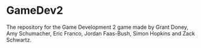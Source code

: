 # GameDev2
The repository for the Game Development 2 game made by Grant Doney, Amy Schumacher, Eric Franco, Jordan Faas-Bush, Simon Hopkins and Zack Schwartz.
